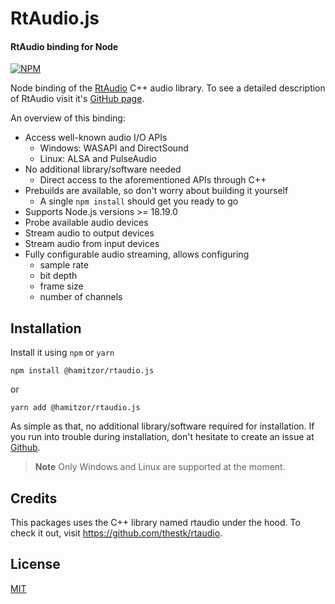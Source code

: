 
<h1>
  RtAudio.js
  <br>
</h1>

<h4>RtAudio binding for Node</h4>

<p>
  <a href="https://www.npmjs.com/package/@hamitzor/rtaudio.js">
    <img src="https://badge.fury.io/js/@hamitzor%2Frtaudio.js.svg"
         alt="NPM">
  </a>
</p>

Node binding of the <a href="https://github.com/thestk/rtaudio">RtAudio</a> C++ audio library. To see a detailed description of RtAudio visit it's <a href="https://github.com/thestk/rtaudio">GitHub page</a>.

An overview of this binding:

* Access well-known audio I/O APIs
  - Windows: WASAPI and DirectSound
  - Linux: ALSA and PulseAudio
* No additional library/software needed
  - Direct access to the aforementioned APIs through C++
* Prebuilds are available, so don't worry about building it yourself
  - A single `npm install` should get you ready to go
* Supports Node.js versions >= 18.19.0
* Probe available audio devices
* Stream audio to output devices
* Stream audio from input devices
* Fully configurable audio streaming, allows configuring
  - sample rate
  - bit depth
  - frame size
  - number of channels

## Installation

Install it using `npm` or `yarn`

```
npm install @hamitzor/rtaudio.js
```
or
```
yarn add @hamitzor/rtaudio.js
```

As simple as that, no additional library/software required for installation. If you run into trouble during installation, don't hesitate to create an issue at <a href="https://github.com/hamitzor/rtaudio.js/issues">Github</a>.

> **Note**
> Only Windows and Linux are supported at the moment.

## Credits

This packages uses the C++ library named rtaudio under the hood. To check it out, visit https://github.com/thestk/rtaudio.

## License

<a href="https://raw.githubusercontent.com/hamitzor/rtaudio.js/master/LICENSE">MIT</a>
